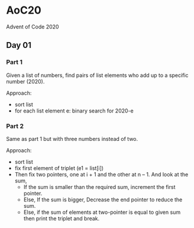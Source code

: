 # AoC20
Advent of Code 2020

## Day 01
### Part 1
Given a list of numbers, find pairs of list elements who add up to a specific number (2020).

Approach:
* sort list
* for each list element e: binary search for 2020-e

### Part 2
Same as part 1 but with three numbers instead of two.

Approach:
* sort list
* fix first element of triplet (e1 = list[i])
* Then fix two pointers, one at i + 1 and the other at n – 1. And look at the sum,
  * If the sum is smaller than the required sum, increment the first pointer.
  * Else, If the sum is bigger, Decrease the end pointer to reduce the sum.
  * Else, if the sum of elements at two-pointer is equal to given sum then print the triplet and break.

